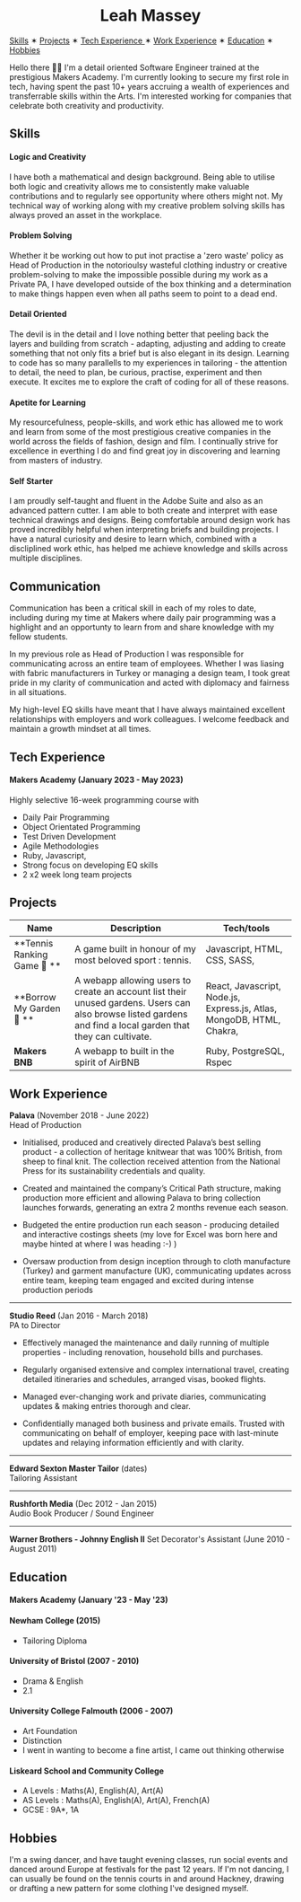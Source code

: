 <h1 style="text-align: center;">Leah Massey</h1>

[Skills](#skills)  ✶  [Projects](#projects)  ✶  [Tech Experience ](#tech)  ✶  [Work Experience](#work)  ✶  [Education](#edu)  ✶  [Hobbies](#hobbies) 

Hello there 👋🏻 I'm a detail oriented Software Engineer trained at the prestigious Makers Academy. I'm currently looking to secure my first role in tech, having spent the past 10+ years accruing a wealth of experiences and transferrable skills within the Arts. I'm interested working for companies that celebrate both creativity and productivity. 

<a name="skills"></a>
## Skills

#### Logic and Creativity
I have both a mathematical and design background. Being able to utilise both logic and creativity allows me to consistently make valuable contributions and to regularly see opportunity where others might not. My technical way of working along with my creative problem solving skills has always proved an asset in the workplace. 

#### Problem Solving 
Whether it be working out how to put inot practise a 'zero waste' policy as Head of Production in the notorioulsy wasteful clothing industry or creative problem-solving to make the impossible possible during my work as a Private PA, I have developed outside of the box thinking and a determination to make things happen even when all paths seem to point to a dead end. 

#### Detail Oriented
The devil is in the detail and I love nothing better that peeling back the layers and building from scratch - adapting, adjusting and adding to create something that not only fits a brief but is also elegant in its design. Learning to code has so many parallells to my experiences in tailoring - the attention to detail, the need to plan, be curious, practise, experiment and then execute. It excites me to explore the craft of coding for all of these reasons.

#### Apetite for Learning
My resourcefulness, people-skills, and work ethic has allowed me to work and learn from some of the most prestigious creative companies in the world across the fields of fashion, design and film. I continually strive for excellence in everthing I do and find great joy in discovering and learning from masters of industry.

#### Self Starter 
I am proudly self-taught and fluent in the Adobe Suite and also as an advanced pattern cutter. I am able to both create and interpret with ease technical drawings and designs. Being comfortable around design work has proved incredibly helpful when interpreting briefs and building projects. I have a natural curiosity and desire to learn which, combined with a discliplined work ethic, has helped me achieve knowledge and skills across multiple disciplines. 

## Communication

Communication has been a critical skill in each of my roles to date, including during my time at Makers where daily pair programming was a highlight and an opportunty to learn from and share knowledge with my fellow students. 

In my previous role as Head of Production I was responsible for communicating across an entire team of employees. Whether I was liasing with fabric manufacturers in Turkey or managing a design team, I took great pride in my clarity of communication and acted with diplomacy and fairness in all situations.

My high-level EQ skills have meant that I have always maintained excellent relationships with employers and work colleagues. I welcome feedback and maintain a growth mindset at all times. 

<a name="tech"></a>
## Tech Experience

#### Makers Academy (January 2023 - May 2023)

Highly selective 16-week programming course with 

- Daily Pair Programming
- Object Orientated Programming
- Test Driven Development
- Agile Methodologies
- Ruby, Javascript, 
- Strong focus on developing EQ skills
- 2 x2 week long team projects 

<a name="projects"></a>
## Projects

| Name                         | Description       | Tech/tools        |
| ---------------------------- | ----------------- | ----------------- |
| **Tennis Ranking Game 🎾 **       | A game built in honour of my most beloved sport : tennis. | Javascript, HTML, CSS, SASS, 
|**Borrow My Garden 🌸 **         | A webapp allowing users to create an account list their unused gardens. Users can also browse listed gardens and find a local garden that they can cultivate. | React, Javascript, Node.js, Express.js, Atlas, MongoDB, HTML, Chakra,  |
| **Makers BNB**              | A webapp to built in the spirit of AirBNB | Ruby, PostgreSQL, Rspec              |

<a name="work"></a>
## Work Experience

**Palava** (November 2018 - June 2022)  
Head of Production

- Initialised, produced and creatively directed Palava’s best selling product - a collection of heritage knitwear that was 100% British, from sheep to final knit. The collection received attention from the National Press for its sustainability credentials and quality.

- Created and maintained the company’s Critical Path structure, making production more efficient and allowing Palava to bring collection launches forwards, generating an extra 2 months revenue each season. 

- Budgeted the entire production run each season - producing detailed and  interactive costings sheets  (my love for Excel was born here and maybe hinted at where I was heading :-) ) 

- Oversaw production from design inception through to cloth manufacture (Turkey) and garment manufacture (UK), communicating updates across entire team, keeping team engaged and excited during intense production periods

----

**Studio Reed** (Jan 2016 - March 2018)  
PA to Director

- Effectively managed the maintenance and daily running of multiple properties - including renovation, household bills and purchases.

- Regularly organised extensive and complex international travel, creating detailed itineraries and schedules, arranged visas, booked flights.

- Managed ever-changing work and private diaries, communicating updates & making entries thorough and clear. 

- Confidentially managed both business and private emails. Trusted with communicating on behalf of employer, keeping pace with last-minute updates and relaying information efficiently and with clarity.

----

**Edward Sexton Master Tailor** (dates)  
Tailoring Assistant

----

**Rushforth Media** (Dec 2012 - Jan 2015)  
Audio Book Producer / Sound Engineer

---

**Warner Brothers - Johnny English II**
Set Decorator's Assistant (June 2010 - August 2011)  


<a name="edu"></a>
## Education

#### Makers Academy (January '23 - May '23)


#### Newham College (2015)

- Tailoring Diploma

#### University of Bristol (2007 - 2010) 

- Drama & English 
- 2.1

#### University College Falmouth (2006 - 2007)

- Art Foundation 
- Distinction
- I went in wanting to become a fine artist, I came out thinking otherwise 

#### Liskeard School and Community College

- A Levels : Maths(A), English(A), Art(A)
- AS Levels : Maths(A), English(A), Art(A), French(A)
- GCSE : 9A*, 1A

<a name="hobbies"></a>
## Hobbies

I'm a swing dancer, and have taught evening classes, run social events and danced around Europe at festivals for the past 12 years. If I'm not dancing, I can usually be found on the tennis courts in and around Hackney, drawing or drafting a new pattern for some clothing I've designed myself.  

